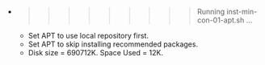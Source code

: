 * >>>>>>>>> Running inst-min-con-01-apt.sh ...
  * Set APT to use local repository first.
  * Set APT to skip installing recommended packages.
  * Disk size = 690712K. Space Used = 12K.
